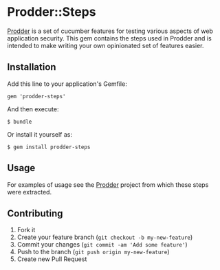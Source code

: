 # Prodder::Steps

[Prodder](https://github.com/garethr/prodder/) is a set of cucumber
features for testing various aspects of web application security. This
gem contains the steps used in Prodder and is intended to make writing
your own opinionated set of features easier.
 

## Installation

Add this line to your application's Gemfile:

    gem 'prodder-steps'

And then execute:

    $ bundle

Or install it yourself as:

    $ gem install prodder-steps


## Usage

For examples of usage see the
[Prodder](https://github.com/garethr/prodder/) project from which these
steps were extracted.


## Contributing

1. Fork it
2. Create your feature branch (`git checkout -b my-new-feature`)
3. Commit your changes (`git commit -am 'Add some feature'`)
4. Push to the branch (`git push origin my-new-feature`)
5. Create new Pull Request
